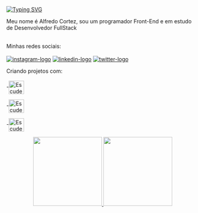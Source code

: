 <a href="https://git.io/typing-svg"><img src="https://readme-typing-svg.demolab.com?font=Fira+Code&duration=4000&pause=100&width=450&height=60&lines=Hi+There%E2%9C%8C;Ol%C3%A1%2C+Tudo+Blz%3F+%F0%9F%98%8E" alt="Typing SVG" /></a>

Meu nome é Alfredo Cortez, sou um programador Front-End e em estudo de Desenvolvedor FullStack
<br>
<br>

Minhas redes sociais:
<br>
<br>
<a href = "https://www.instagram.com/alfredocortezdev/" target = "_blank"><img src = "https://img.shields.io/badge/Instagram-E4405F?style=for-the-badge&logo=instagram&logoColor=white" alt = "instagram-logo"></a>
<a href = "https://www.linkedin.com/in/alfredo-cortezdev/" target = "_blank"><img src = "https://img.shields.io/badge/LinkedIn-0077B5?style=for-the-badge&logo=linkedin&logoColor=white" alt = "linkedin-logo"></a>
<a href = "https://www.twiteer.com/" target = "_blank"><img src = "https://img.shields.io/badge/Twitter-1DA1F2?style=for-the-badge&logo=twitter&logoColor=white" alt = "twitter-logo"></a>

Criando projetos com:
<br>
<br>
-<a href = "https://github.com/alfredocortez94?tab=repositories" target = "_blank"><img align="center" alt="Escudero-CSS3" height="35" width="40" src="https://icongr.am/devicon/css3-original.svg?size=128&color=currentColor"> </a>
<br>

-<a href = "https://github.com/alfredocortez94?tab=repositories" target = "_blank"><img align="center" alt="Escudero-HTML5" height="35" width="40" src="https://icongr.am/devicon/html5-original.svg?size=128&color=currentColor"> </a>
<br>

-<img align="center" alt="Escudero-Js" height="35" width="40" src="https://icongr.am/devicon/javascript-original.svg?size=128&color=currentColor">

<div align="center">
  <a href="https://github.com/alfredocortez94">
  <img height="180em" src="https://github-readme-stats.vercel.app/api?username=alfredocortez94&show_icons=true&theme=dracula&include_all_commits=true&count_private=true"/>
  <img height="180em" src="https://github-readme-stats.vercel.app/api/top-langs/?username=alfredocortez94&layout=compact&langs_count=7&theme=dracula"/>
</div>

